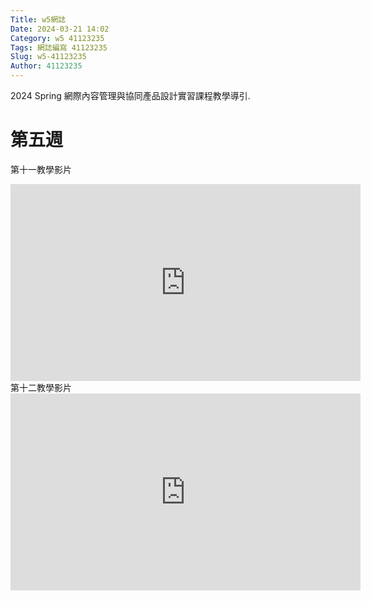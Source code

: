 ```yaml
---
Title: w5網誌
Date: 2024-03-21 14:02
Category: w5 41123235
Tags: 網誌編寫 41123235
Slug: w5-41123235
Author: 41123235
---
```


2024 Spring 網際內容管理與協同產品設計實習課程教學導引.

<!-- PELICAN_END_SUMMARY -->

# 第五週
第十一教學影片
<iframe width="560" height="315" src="https://www.youtube.com/embed/rkOFgJl9r8c?si=tJMoSE0C_64CYD6F" title="YouTube video player" frameborder="0" allow="accelerometer; autoplay; clipboard-write; encrypted-media; gyroscope; picture-in-picture; web-share" referrerpolicy="strict-origin-when-cross-origin" allowfullscreen></iframe>
第十二教學影片
<iframe width="560" height="315" src="https://www.youtube.com/embed/bSnx0yA44jQ?si=Ii70LDqjV77b3Vns" title="YouTube video player" frameborder="0" allow="accelerometer; autoplay; clipboard-write; encrypted-media; gyroscope; picture-in-picture; web-share" referrerpolicy="strict-origin-when-cross-origin" allowfullscreen></iframe>